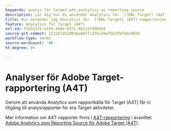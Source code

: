 ```yaml
---
keywords: analys för target;a4t;analytics as reporting source
description: Lär dig hur du använder Analytics för  [!DNL Target] (A4T). A4T-integreringen ger dig tillgång till robusta Adobe Analytics-rapporter för dina Adobe [!DNL Target] -aktiviteter.
title: Hur använder jag Analytics för  [!DNL Target] (A4T)-rapportering?
feature: Analytics for Target (A4T)
exl-id: 43d31231-e258-458e-b371-08214fd903b9
source-git-commit: 152257a52d836a88ffcd76cd9af5b3fbfbdc0839
workflow-type: tm+mt
source-wordcount: '86'
ht-degree: 0%

---
```


# Analyser för Adobe Target-rapportering (A4T)

Genom att använda Analytics som rapportkälla för Target (A4T) får ni tillgång till analysrapporter för era Target-aktiviteter.

Mer information om A4T-rapporter finns i [A4T-rapportering](/help/main/c-integrating-target-with-mac/a4t/reporting.md#concept_716AF8D545AD404EAAEE99A6DB7B9483) i avsnittet [Adobe Analytics som Reporting Source för Adobe Target (A4T)](/help/main/c-integrating-target-with-mac/a4t/a4t.md#concept_7540C8C04259434AB6EE33B09F47A1DE).
